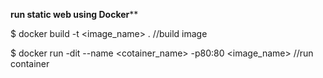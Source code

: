 ************run static web using Docker**************


$ docker build -t <image_name> .   //build image

$ docker run -dit --name <cotainer_name> -p80:80 <image_name>     //run container
